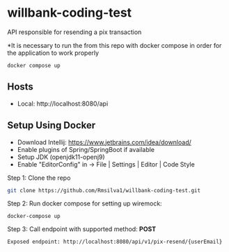 # willbank-coding-test

API responsible for resending a pix transaction

*It  is necessary to run the from this repo  with docker compose in order for the application to work properly
  
``` 
docker compose up

```

## Hosts

- Local: http://localhost:8080/api


## Setup Using Docker

- Download Intellij: https://www.jetbrains.com/idea/download/
- Enable plugins of Spring/SpringBoot if available
- Setup JDK (openjdk11-openj9)
- Enable "EditorConfig" in -> File | Settings | Editor | Code Style

Step 1: Clone the repo

```bash
git clone https://github.com/Rmsilva1/willbank-coding-test.git
```

Step 2: Run docker compose for setting up wiremock:

```
docker-compose up
```

Step 3: Call endpoint with supported method: **POST**

```
Exposed endpoint: http://localhost:8080/api/v1/pix-resend/{userEmail}
```
